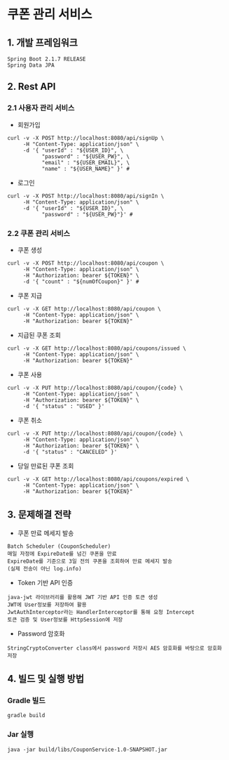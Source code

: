 쿠폰 관리 서비스
======================

## 1. 개발 프레임워크
```
Spring Boot 2.1.7 RELEASE
Spring Data JPA
```
  
## 2. Rest API
### 2.1 사용자 관리 서비스
* 회원가입
```
curl -v -X POST http://localhost:8080/api/signUp \ 
     -H "Content-Type: application/json" \ 
     -d '{ "userId" : "${USER_ID}", \ 
           "password" : "${USER_PW}", \ 
           "email" : "${USER_EMAIL}", \ 
           "name" : "${USER_NAME}" }' #
```
* 로그인
```
curl -v -X POST http://localhost:8080/api/signIn \ 
     -H "Content-Type: application/json" \ 
     -d '{ "userId" : "${USER_ID}", \ 
           "password" : "${USER_PW}"}' #
```

### 2.2 쿠폰 관리 서비스
* 쿠폰 생성
```
curl -v -X POST http://localhost:8080/api/coupon \ 
     -H "Content-Type: application/json" \ 
     -H "Authorization: bearer ${TOKEN}" \
     -d '{ "count" : "${numOfCoupon}" }' #
```
* 쿠폰 지급
```
curl -v -X GET http://localhost:8080/api/coupon \ 
     -H "Content-Type: application/json" \
     -H "Authorization: bearer ${TOKEN}" 
```

* 지급된 쿠폰 조회
```
curl -v -X GET http://localhost:8080/api/coupons/issued \ 
     -H "Content-Type: application/json" \
     -H "Authorization: bearer ${TOKEN}" 
```

* 쿠폰 사용
```
curl -v -X PUT http://localhost:8080/api/coupon/{code} \ 
     -H "Content-Type: application/json" \ 
     -H "Authorization: bearer ${TOKEN}" \
     -d '{ "status" : "USED" }'
```

* 쿠폰 취소
```
curl -v -X PUT http://localhost:8080/api/coupon/{code} \ 
     -H "Content-Type: application/json" \ 
     -H "Authorization: bearer ${TOKEN}" \
     -d '{ "status" : "CANCELED" }'
```

* 당일 만료된 쿠폰 조회
```
curl -v -X GET http://localhost:8080/api/coupons/expired \ 
     -H "Content-Type: application/json" \ 
     -H "Authorization: bearer ${TOKEN}"
```

## 3. 문제해결 전략
* 쿠폰 만료 메세지 발송
```
Batch Scheduler (CouponScheduler) 
매일 자정에 ExpireDate를 넘긴 쿠폰을 만료
ExpireDate를 기준으로 3일 전의 쿠폰을 조회하여 만료 메세지 발송
(실제 전송이 아닌 log.info)
```

* Token 기반 API 인증
```
java-jwt 라이브러리를 활용해 JWT 기반 API 인증 토큰 생성
JWT에 User정보를 저장하여 활용
JwtAuthInterceptor라는 HandlerInterceptor를 통해 요청 Intercept
토큰 검증 및 User정보를 HttpSession에 저장
```

* Password 암호화
```
StringCryptoConverter class에서 password 저장시 AES 암호화를 바탕으로 암호화 저장
```
## 4. 빌드 및 실행 방법
### Gradle 빌드
```
gradle build
```
### Jar 실행
```
java -jar build/libs/CouponService-1.0-SNAPSHOT.jar 
```
